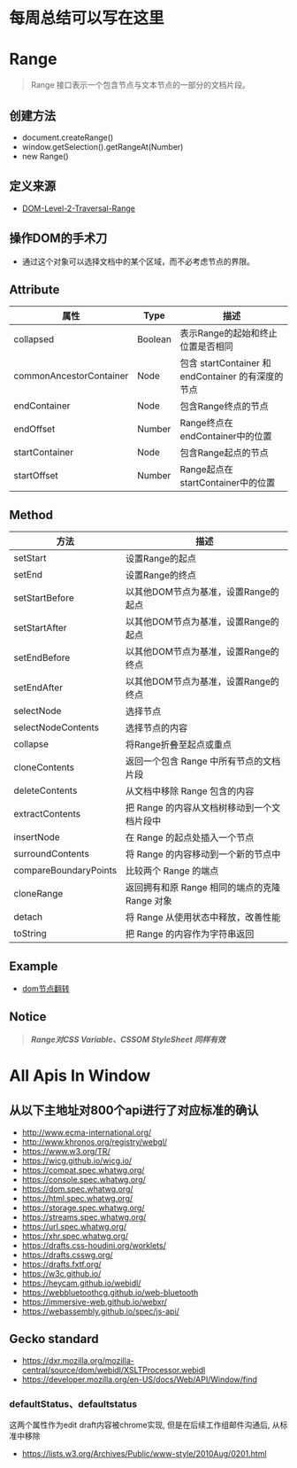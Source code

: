 # 每周总结可以写在这里

# Range
> Range 接口表示一个包含节点与文本节点的一部分的文档片段。
## 创建方法
* document.createRange()
* window.getSelection().getRangeAt(Number)
* new Range()
## 定义来源
* [DOM-Level-2-Traversal-Range](https://www.w3.org/TR/DOM-Level-2-Traversal-Range/ranges.html#Level2-DocumentRange-method-createRange)
## 操作DOM的手术刀
* 通过这个对象可以选择文档中的某个区域，而不必考虑节点的界限。
## Attribute
|属性|Type|描述|
|---|---|---|
|collapsed|Boolean|表示Range的起始和终止位置是否相同|
|commonAncestorContainer|Node|包含 startContainer 和 endContainer 的有深度的节点|
|endContainer|Node|包含Range终点的节点|
|endOffset|Number|Range终点在endContainer中的位置|
|startContainer|Node|包含Range起点的节点|
|startOffset|Number|Range起点在startContainer中的位置|
## Method
|方法|描述|
|---|---|
|setStart|设置Range的起点|
|setEnd|设置Range的终点|
|setStartBefore|以其他DOM节点为基准，设置Range的起点|
|setStartAfter|以其他DOM节点为基准，设置Range的起点|
|setEndBefore|以其他DOM节点为基准，设置Range的终点|
|setEndAfter|以其他DOM节点为基准，设置Range的终点|
|selectNode|选择节点|
|selectNodeContents|选择节点的内容|
|collapse|将Range折叠至起点或重点|
|cloneContents|返回一个包含 Range 中所有节点的文档片段|
|deleteContents|从文档中移除 Range 包含的内容|
|extractContents|把 Range 的内容从文档树移动到一个文档片段中|
|insertNode|在 Range 的起点处插入一个节点|
|surroundContents|将 Range 的内容移动到一个新的节点中|
|compareBoundaryPoints|比较两个 Range 的端点|
|cloneRange|返回拥有和原 Range 相同的端点的克隆 Range 对象|
|detach|将 Range 从使用状态中释放，改善性能|
|toString|把 Range 的内容作为字符串返回|
## Example
* [dom节点翻转](./reverseDom.html)

## Notice
> ___Range对CSS Variable、CSSOM StyleSheet 同样有效___

# All Apis In Window

## 从以下主地址对800个api进行了对应标准的确认
* http://www.ecma-international.org/
* http://www.khronos.org/registry/webgl/
* https://www.w3.org/TR/
* https://wicg.github.io/wicg.io/
* https://compat.spec.whatwg.org/
* https://console.spec.whatwg.org/
* https://dom.spec.whatwg.org/
* https://html.spec.whatwg.org/
* https://storage.spec.whatwg.org/
* https://streams.spec.whatwg.org/
* https://url.spec.whatwg.org/
* https://xhr.spec.whatwg.org/
* https://drafts.css-houdini.org/worklets/
* https://drafts.csswg.org/
* https://drafts.fxtf.org/
* https://w3c.github.io/
* https://heycam.github.io/webidl/
* https://webbluetoothcg.github.io/web-bluetooth
* https://immersive-web.github.io/webxr/
* https://webassembly.github.io/spec/js-api/
## Gecko standard
* https://dxr.mozilla.org/mozilla-central/source/dom/webidl/XSLTProcessor.webidl
* https://developer.mozilla.org/en-US/docs/Web/API/Window/find

### defaultStatus、defaultstatus
这两个属性作为edit draft内容被chrome实现, 但是在后续工作组邮件沟通后, 从标准中移除
* https://lists.w3.org/Archives/Public/www-style/2010Aug/0201.html
